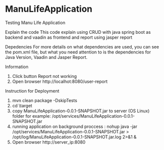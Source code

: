# ManuLifeApplication
Testing Manu Life Application 

Explain the code
This code explain using CRUD with java spring boot as backend and vaadin as frontend and report using jasper report

Depedencies
For more details on what dependencies are used, you can see the pom.xml file, but what you need attention to is the dependencies for Java Version, 
Vaadin and Jasper Report.


Information
1. Click button Report not working
2. Open browser http://localhot:8080/user-report

Instruction for Deployment
1.  mvn clean package -DskipTests
2.  cd \target
3.  copy ManuLifeApplication-0.0.1-SNAPSHOT.jar to server (OS Linux) folder for example:  /opt/services/ManuLifeApplication-0.0.1-SNAPSHOT.jar 
4.  running application on background proccess : nohup java -jar /opt/services/ManuLifeApplication-0.0.1-SNAPSHOT.jar > /opt/log/ManuLifeApplication-0.0.1-SNAPSHOT.jar.log 2>&1 &
5.  Open browser http://server_ip:8080
